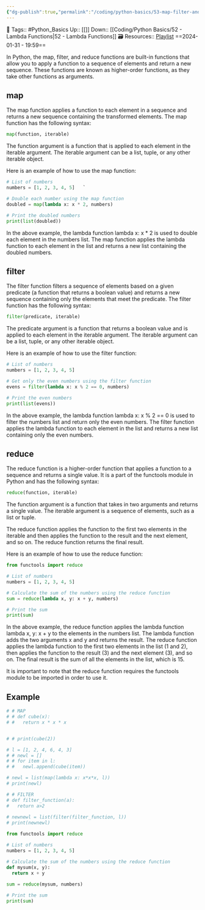 ```yaml
---
{"dg-publish":true,"permalink":"/coding/python-basics/53-map-filter-and-reduce/","dgPassFrontmatter":true,"noteIcon":"3","created":"2024-01-31T19:59:11.900+05:30","updated":"2024-01-31T20:04:44.596+05:30"}
---
```


🧶 Tags:: #Python_Basics 
Up:: [[]]
Down:: [[Coding/Python Basics/52 - Lambda Functions\|52 - Lambda Functions]]
🗃 Resources:: [Playlist](https://www.youtube.com/playlist?list=PLu0W_9lII9agwh1XjRt242xIpHhPT2llg)
==2024-01-31 - 19:59==

In Python, the map, filter, and reduce functions are built-in functions that allow you to apply a function to a sequence of elements and return a new sequence. These functions are known as higher-order functions, as they take other functions as arguments.

## map
The map function applies a function to each element in a sequence and returns a new sequence containing the transformed elements. The map function has the following syntax:
```python
map(function, iterable)
```

The function argument is a function that is applied to each element in the iterable argument. The iterable argument can be a list, tuple, or any other iterable object.

Here is an example of how to use the map function:
```python
# List of numbers
numbers = [1, 2, 3, 4, 5]   `

# Double each number using the map function
doubled = map(lambda x: x * 2, numbers)

# Print the doubled numbers
print(list(doubled))
```

In the above example, the lambda function lambda x: x * 2 is used to double each element in the numbers list. The map function applies the lambda function to each element in the list and returns a new list containing the doubled numbers.

## filter
The filter function filters a sequence of elements based on a given predicate (a function that returns a boolean value) and returns a new sequence containing only the elements that meet the predicate. The filter function has the following syntax:
```python
filter(predicate, iterable)
```

The predicate argument is a function that returns a boolean value and is applied to each element in the iterable argument. The iterable argument can be a list, tuple, or any other iterable object.

Here is an example of how to use the filter function:
```python
# List of numbers
numbers = [1, 2, 3, 4, 5]

# Get only the even numbers using the filter function
evens = filter(lambda x: x % 2 == 0, numbers)

# Print the even numbers
print(list(evens))
```

In the above example, the lambda function lambda x: x % 2 == 0 is used to filter the numbers list and return only the even numbers. The filter function applies the lambda function to each element in the list and returns a new list containing only the even numbers.

## reduce
The reduce function is a higher-order function that applies a function to a sequence and returns a single value. It is a part of the functools module in Python and has the following syntax:
```python
reduce(function, iterable)
```

The function argument is a function that takes in two arguments and returns a single value. The iterable argument is a sequence of elements, such as a list or tuple.

The reduce function applies the function to the first two elements in the iterable and then applies the function to the result and the next element, and so on. The reduce function returns the final result.

Here is an example of how to use the reduce function:
```python
from functools import reduce 

# List of numbers
numbers = [1, 2, 3, 4, 5]

# Calculate the sum of the numbers using the reduce function
sum = reduce(lambda x, y: x + y, numbers)

# Print the sum
print(sum)
```

In the above example, the reduce function applies the lambda function lambda x, y: x + y to the elements in the numbers list. The lambda function adds the two arguments x and y and returns the result. The reduce function applies the lambda function to the first two elements in the list (1 and 2), then applies the function to the result (3) and the next element (3), and so on. The final result is the sum of all the elements in the list, which is 15.

It is important to note that the reduce function requires the functools module to be imported in order to use it.

## Example
```python
# # MAP 
# # def cube(x):
# #   return x * x * x


# # print(cube(2))

# l = [1, 2, 4, 6, 4, 3]
# # newl = []
# # for item in l:
# #   newl.append(cube(item))

# newl = list(map(lambda x: x*x*x, l))
# print(newl)

# # FILTER
# def filter_function(a):
#   return a>2
  
# newnewl = list(filter(filter_function, l))
# print(newnewl)

from functools import reduce

# List of numbers
numbers = [1, 2, 3, 4, 5] 

# Calculate the sum of the numbers using the reduce function
def mysum(x, y):
  return x + y
  
sum = reduce(mysum, numbers)

# Print the sum
print(sum)
```